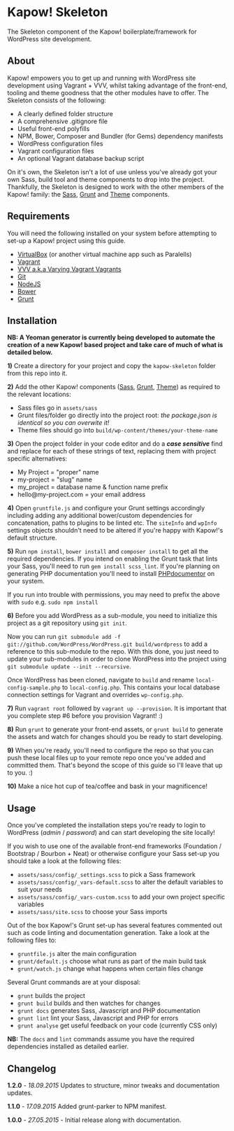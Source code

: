 # Kapow! Skeleton

The Skeleton component of the Kapow! boilerplate/framework for WordPress site development.

## About

Kapow! empowers you to get up and running with WordPress site development using Vagrant + VVV, whilst taking advantage of the front-end, tooling and theme goodness that the other modules have to offer. The Skeleton consists of the following:

- A clearly defined folder structure
- A comprehensive .gitignore file
- Useful front-end polyfills
- NPM, Bower, Composer and Bundler (for Gems) dependency manifests
- WordPress configuration files
- Vagrant configuration files
- An optional Vagrant database backup script

On it's own, the Skeleton isn't a lot of use unless you've already got your own Sass, build tool and theme components to drop into the project. Thankfully, the Skeleton is designed to work with the other members of the Kapow! family: the [Sass](https://github.com/mkdo/kapow-sass), [Grunt](https://github.com/mkdo/kapow-grunt) and [Theme](https://github.com/mkdo/kapow-theme) components.

## Requirements

You will need the following installed on your system before attempting to set-up a Kapow! project using this guide.

- [VirtualBox](http://www.virtualbox.org/) (or another virtual machine app such as Paralells)
- [Vagrant](https://www.vagrantup.com/)
- [VVV a.k.a Varying Vagrant Vagrants](https://github.com/Varying-Vagrant-Vagrants/VVV)
- [Git](https://git-scm.com/book/en/v2/Getting-Started-Installing-Git)
- [NodeJS](https://nodejs.org/)
- [Bower](http://bower.io/#install-bower)
- [Grunt](http://gruntjs.com/installing-grunt)

## Installation

**NB: A Yeoman generator is currently being developed to automate the creation of a new Kapow! based project and take care of much of what is detailed below.**

**1)** Create a directory for your project and copy the `kapow-skeleton` folder from this repo into it.

**2)** Add the other Kapow! components ([Sass](https://github.com/mkdo/kapow-sass), [Grunt](https://github.com/mkdo/kapow-grunt), [Theme](https://github.com/mkdo/kapow-theme)) as required to the relevant locations:

- Sass files go in `assets/sass`
- Grunt files/folder go directly into the project root: *the package.json is identical so you can overwite it!*
- Theme files should go into `build/wp-content/themes/your-theme-name`

**3)** Open the project folder in your code editor and do a ***case sensitive*** find and replace for each of these strings of text, replacing them with project specific alternatives:

- My Project = "proper" name 
- my-project = "slug" name
- my_project = database name & function name prefix
- hello@<span></span>my-project.com = your email address

**4)** Open `gruntfile.js` and configure your Grunt settings accordingly including adding any additional bower/custom dependencies for concatenation, paths to plugins to be linted etc. The `siteInfo` and `wpInfo` settings objects shouldn't need to be altered if you're happy with Kapow!'s default structure.

**5)** Run `npm install`, `bower install` and `composer install` to get all the required dependencies. If you intend on enabling the Grunt task that lints your Sass, you'll need to run `gem install scss_lint`. If you're planning on generating PHP documentation you'll need to install [PHPdocumentor](http://www.phpdoc.org/docs/latest/getting-started/installing.html) on your system.

If you run into trouble with permissions, you may need to prefix the above with `sudo` e.g. `sudo npm install`

**6)** Before you add WordPress as a sub-module, you need to initialize this project as a git repository using `git init`. 

Now you can run `git submodule add -f git://github.com/WordPress/WordPress.git build/wordpress` to add a reference to this sub-module to the repo. With this done, you just need to update your sub-modules in order to clone WordPress into the project using `git submodule update --init --recursive`.

Once WordPress has been cloned, navigate to `build` and rename `local-config-sample.php` to `local-config.php`. This contains your local database connection settings for Vagrant and overrides `wp-config.php`.

**7)** Run `vagrant root` followed by `vagrant up --provision`. It is important that you complete step #6 before you provision Vagrant! :)

**8)** Run `grunt` to generate your front-end assets, or `grunt build` to generate the assets and watch for changes should you be ready to start developing.

**9)** When you're ready, you'll need to configure the repo so that you can push these local files up to your remote repo once you've added and committed them. That's beyond the scope of this guide so I'll leave that up to you. :)

**10)** Make a nice hot cup of tea/coffee and bask in your magnificence!

## Usage

Once you've completed the installation steps you're ready to login to WordPress (*admin* / *password*) and can start developing the site locally!

If you wish to use one of the available front-end frameworks (Foundation / Bootstrap / Bourbon + Neat) or otherwise configure your Sass set-up you should take a look at the following files:

- `assets/sass/config/_settings.scss` to pick a Sass framework
- `assets/sass/config/_vars-default.scss` to alter the default variables to suit your needs
- `assets/sass/config/_vars-custom.scss` to add your own project specific variables
- `assets/sass/site.scss` to choose your Sass imports

Out of the box Kapow!'s Grunt set-up has several features commented out such as code linting and documentation generation. Take a look at the following files to:

- `gruntfile.js` alter the main configuration
- `grunt/default.js` choose what runs as part of the main build task
- `grunt/watch.js` change what happens when certain files change

Several Grunt commands are at your disposal:

- `grunt` builds the project
- `grunt build` builds and then watches for changes
- `grunt docs` generates Sass, Javascript and PHP documentation
- `grunt lint` lint your Sass, Javascript and PHP for errors
- `grunt analyse` get useful feedback on your code (currently CSS only)

**NB:** The `docs` and `lint` commands assume you have the required dependencies installed as detailed earlier.

## Changelog

**1.2.0** - *18.09.2015* Updates to structure, minor tweaks and documentation updates.

**1.1.0** - *17.09.2015* Added grunt-parker to NPM manifest.

**1.0.0** - *27.05.2015* - Initial release along with documentation.
